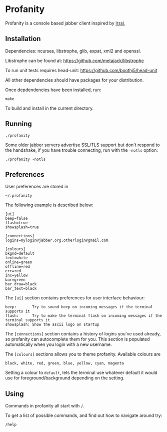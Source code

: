 Profanity
=========

Profanity is a console based jabber client inspired by [Irssi](http://www.irssi.org/),

Installation
------------

Dependencies: ncurses, libstrophe, glib, expat, xml2 and openssl.

Libstrophe can be found at: https://github.com/metajack/libstrophe

To run unit tests requires head-unit: https://github.com/boothj5/head-unit

All other dependencies should have packages for your distribution.

Once depdendencies have been installed, run:

    make

To build and install in the current directory.

Running
-------

    ./profanity

Some older jabber servers advertise SSL/TLS support but don't respond to the handshake,
if you have trouble connecting, run with the `-notls` option:

    ./profanity -notls

Preferences
-----------

User preferences are stored in

    ~/.profanity

The following example is described below:

    [ui]
    beep=false
    flash=true
    showsplash=true

    [connections]
    logins=mylogin@jabber.org;otherlogin@gmail.com

    [colours]
    bkgnd=default
    text=white
    online=green
    offline=red
    err=red
    inc=yellow
    bar=green
    bar_draw=black
    bar_text=black

The `[ui]` section contains preferences for user interface behaviour:

    beep:       Try to sound beep on incoming messages if the terminal supports it
    flash:      Try to make the terminal flash on incoming messages if the terminal supports it
    showsplash: Show the ascii logo on startup

The `[connections]` section contains a history of logins you've used already, so profanity can autocomplete them for you.
This section is populated automatically when you login with a new username.

The `[colours]` sections allows you to theme profanity.  Available colours are

    black, white, red, green, blue, yellow, cyan, magenta

Setting a colour to `default`, lets the terminal use whatever default it would use for foreground/background depending on the setting.

Using
-----

Commands in profanity all start with `/`.

To get a list of possible commands, and find out how to navigate around try:

    /help

